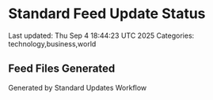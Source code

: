 # Standard Feed Update Status
Last updated: Thu Sep  4 18:44:23 UTC 2025
Categories: technology,business,world

## Feed Files Generated

Generated by Standard Updates Workflow
